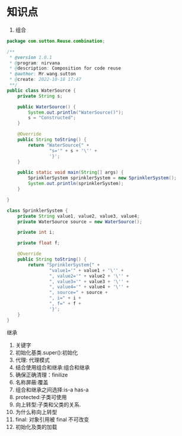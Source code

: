# 知识点
1. 组合
```java
package com.sutton.Reuse.combination;

/**
 * @version 1.0.1
 * @program: nirvana
 * @description: Composition for code reuse
 * @author: Mr.wang.sutton
 * @create: 2022-10-18 17:47
 **/
public class WaterSource {
    private String s;

    public WaterSource() {
        System.out.println("WaterSource()");
        s = "Constructed";
    }

    @Override
    public String toString() {
        return "WaterSource{" +
                "s='" + s + '\'' +
                '}';
    }

    public static void main(String[] args) {
        SprinklerSystem sprinklerSystem = new SprinklerSystem();
        System.out.println(sprinklerSystem);
    }

}

class SprinklerSystem {
    private String value1, value2, value3, value4;
    private WaterSource source = new WaterSource();

    private int i;

    private float f;

    @Override
    public String toString() {
        return "SprinklerSystem{" +
                "value1='" + value1 + '\'' +
                ", value2='" + value2 + '\'' +
                ", value3='" + value3 + '\'' +
                ", value4='" + value4 + '\'' +
                ", source=" + source +
                ", i=" + i +
                ", f=" + f +
                '}';
    }
}

```

继承
1. 关键字
2. 初始化基类.super():初始化
3. 代理: 代理模式
4. 结合使用组合和继承:组合和继承
5. 确保正确清理：finilize
6. 名称屏蔽:覆盖
7. 组合和继承之间选择:is-a has-a
8. protected:子类可使用
9. 向上转型:子类和父类的关系.
10. 为什么称向上转型
11. final: 对象引用被 final 不可改变
12. 初始化及类的加载